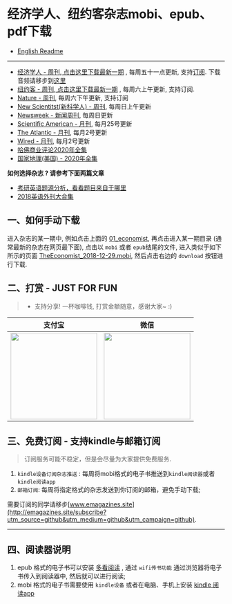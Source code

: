 # 经济学人、纽约客杂志mobi、epub、pdf下载

* [English Readme](./README.en.md)
---------------------

* [经济学人 - 周刊, 点击这里下载最新一期](01_economist/te_2020.12.19) , 每周五十一点更新, 支持<a href="#subscribe">订阅</a>. 下载音频请移步到[这里][te_audio] 
* [纽约客 - 周刊, 点击这里下载最新一期](02_new_yorker/2020.12.18) , 每周六上午更新, 支持订阅.
* [Nature - 周刊](03_nature), 每周六下午更新, 支持订阅
* [New Scientitst(新科学人) - 周刊](06_new_scientist/), 每周日上午更新
* [Newsweek - 新闻周刊](./08_newsweek), 每周日更新
* [Scientific American - 月刊](07_scientific_american), 每月25号更新
* [The Atlantic - 月刊](04_atlantic), 每月2号更新
* [Wired - 月刊](05_wired), 每月2号更新
* [哈佛商业评论2020年全集](./Harvard-Business-Review-USA-2020-Full-Year-Collection)
* [国家地理(美国) - 2020年全集](./National-Geographic-USA-2020-Full-Year/)

**如何选择杂志 ? 请参考下面两篇文章**

* [考研英语题源分析，看看题目来自于哪里](https://zhuanlan.zhihu.com/p/25051680)
* [2018英语外刊大合集](https://zhuanlan.zhihu.com/p/54181221)

[te_audio]: https://github.com/hehonghui/the-economist-ebooks/wiki/te_audios_2020

## 一、如何手动下载

进入杂志的某一期中, 例如点击上面的 [01_economist](01_economist/), 再点击进入某一期目录 (通常最新的杂志在网页最下面), 点击以 `mobi` 或者 `epub`结尾的文件, 进入类似于如下所示的页面 [TheEconomist_2018-12-29.mobi](https://github.com/hehonghui/the-economist-ebooks/blob/master/01_economist/2018/te_2018-12-29/TheEconomist_2018-12-29.mobi), 然后点击右边的 `download` 按钮进行下载.


## 二、打赏 - JUST FOR FUN

> * 支持分享! 一杯咖啡钱, 打赏金额随意，感谢大家~ :)


|   支付宝   |   微信    |
|------------|-----------|
|<img src="https://img-blog.csdnimg.cn/20200412132734488.JPG?x-oss-process=image/watermark,type_ZmFuZ3poZW5naGVpdGk,shadow_10,text_aHR0cHM6Ly9ibG9nLmNzZG4ubmV0L2Jib3lmZWl5dQ==,size_16,color_FFFFFF,t_70" width="200"/>| <img src="https://img-blog.csdnimg.cn/20200911174255577.jpg?x-oss-process=image/watermark,type_ZmFuZ3poZW5naGVpdGk,shadow_10,text_aHR0cHM6Ly9ibG9nLmNzZG4ubmV0L2Jib3lmZWl5dQ==,size_16,color_FFFFFF,t_70" width="200"/>  |

<a id="subscribe"></a>
## 三、免费订阅 - 支持kindle与邮箱订阅

> 订阅服务可能不稳定，但是会尽量为大家提供免费服务.

1. `kindle设备订阅杂志推送` : 每周将mobi格式的电子书推送到`kindle阅读器`或者`kindle阅读app`
2. `邮箱订阅`: 每周将指定格式的杂志发送到你订阅的邮箱，避免手动下载;

需要订阅的同学请移步[www.emagazines.site](http://emagazines.site/subscribe?utm_source=github&utm_medium=github&utm_campaign=github).

-------------------------------------
## 四、阅读器说明

1. epub 格式的电子书可以安装 [多看阅读](https://www.duokan.com/product) ,  通过 `wifi传书功能` 通过浏览器将电子书传入到阅读器中, 然后就可以进行阅读;
2. mobi 格式的电子书需要使用 `kindle设备` 或者在电脑、手机上安装 [kindle 阅读app](https://www.amazon.cn/kindle-dbs/fd/kcp/ref=sv_kinc_0)


